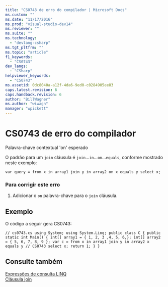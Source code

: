 ```yaml
---
title: "CS0743 de erro do compilador | Microsoft Docs"
ms.custom: ""
ms.date: "11/17/2016"
ms.prod: "visual-studio-dev14"
ms.reviewer: ""
ms.suite: ""
ms.technology: 
  - "devlang-csharp"
ms.tgt_pltfrm: ""
ms.topic: "article"
f1_keywords: 
  - "CS0743"
dev_langs: 
  - "CSharp"
helpviewer_keywords: 
  - "CS0743"
ms.assetid: 0dc8040a-a12f-4da6-9ed0-c0284905ee83
caps.latest.revision: 6
caps.handback.revision: 6
author: "BillWagner"
ms.author: "wiwagn"
manager: "wpickett"
---
```

# CS0743 de erro do compilador
Palavra\-chave contextual 'on' esperado  
  
 O padrão para um `join` cláusula é `join`...`in`...`on`...`equals`, conforme mostrado neste exemplo:  
  
```  
var query = from x in array1 join y in array2 on x equals y select x;  
```  
  
### Para corrigir este erro  
  
1.  Adicionar o `on` palavra\-chave para o `join` cláusula.  
  
## Exemplo  
 O código a seguir gera CS0743:  
  
```  
// cs0743.cs using System; using System.Linq; public class C { public static int Main() { int[] array1 = { 1, 2, 3 ,4, 5, 6,}; int[] array2 = { 5, 6, 7, 8, 9 }; var c = from x in array1 join y in array2 x equals y // CS0743 select x; return 1; } }  
```  
  
## Consulte também  
 [Expressões de consulta LINQ](../../csharp/programming-guide/linq-query-expressions/index.md)   
 [Cláusula join](../../csharp/language-reference/keywords/join-clause.md)